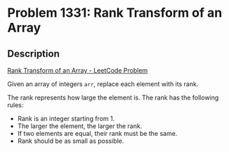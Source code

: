 # Problem 1331: Rank Transform of an Array

## Description

[Rank Transform of an Array - LeetCode Problem](https://leetcode.com/problems/rank-transform-of-an-array/description/)

Given an array of integers `arr`, replace each element with its rank.

The rank represents how large the element is. The rank has the following rules:
- Rank is an integer starting from 1.
- The larger the element, the larger the rank.
- If two elements are equal, their rank must be the same.
- Rank should be as small as possible.
